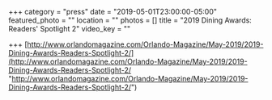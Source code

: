+++
category = "press"
date = "2019-05-01T23:00:00-05:00"
featured_photo = ""
location = ""
photos = []
title = "2019 Dining Awards: Readers' Spotlight 2"
video_key = ""

+++
[http://www.orlandomagazine.com/Orlando-Magazine/May-2019/2019-Dining-Awards-Readers-Spotlight-2/](http://www.orlandomagazine.com/Orlando-Magazine/May-2019/2019-Dining-Awards-Readers-Spotlight-2/ "http://www.orlandomagazine.com/Orlando-Magazine/May-2019/2019-Dining-Awards-Readers-Spotlight-2/")